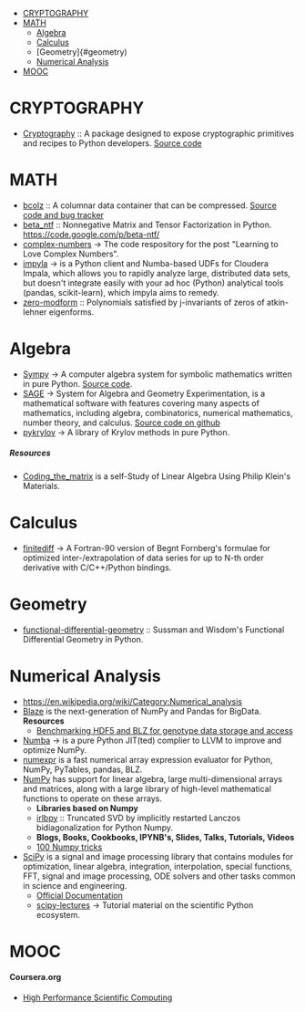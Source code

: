 -  [CRYPTOGRAPHY](#cryptography)
-  [MATH](#math)
   - [Algebra](#algebra)
   - [Calculus](#calculus)
   - [Geometry]{#geometry)
   - [Numerical Analysis](#numerical-analysis)
- [MOOC](#mooc)

# CRYPTOGRAPHY
- [Cryptography](https://cryptography.io/) :: A package designed to expose cryptographic primitives and recipes to Python developers. [Source code](https://github.com/pyca/cryptography)


# MATH
- [bcolz](https://blosc.org) :: A columnar data container that can be compressed. [Source code and bug tracker](https://github.com/Blosc/bcolz)
- [beta_ntf](https://github.com/nils-werner/beta_ntf) :: Nonnegative Matrix and Tensor Factorization in Python. https://code.google.com/p/beta-ntf/
- [complex-numbers](https://github.com/j2kun/complex-numbers) → The code respository for the post "Learning to Love Complex Numbers".
- [impyla](https://github.com/cloudera/impyla) → is a Python client and Numba-based UDFs for Cloudera Impala, which allows you to rapidly analyze large, distributed data sets, but doesn't integrate easily with your ad hoc (Python) analytical tools (pandas, scikit-learn), which impyla aims to remedy.
- [zero-modform](https://github.com/haochenuw/zero-modform) :: Polynomials satisfied by j-invariants of zeros of atkin-lehner eigenforms.


# Algebra
- [Sympy](http://sympy.org/) → A computer algebra system for symbolic mathematics written in pure Python. [Source code](https://github.com/sympy/sympy).
- [SAGE](http://www.sagemath.org) → System for Algebra and Geometry Experimentation, is a mathematical software with features covering many aspects of mathematics, including algebra, combinatorics, numerical mathematics, number theory, and calculus. [Source code on github](https://github.com/sagemath/sage)
- [pykrylov](http://dpo.github.com/pykrylov) →  A library of Krylov methods in pure Python.

##### Resources
- [Coding_the_matrix](https://github.com/branner-courses/coding_the_matrix) is a self-Study of Linear Algebra Using Philip Klein's Materials.


# Calculus 
- [finitediff](https://github.com/bjodah/finitediff) → A Fortran-90 version of Begnt Fornberg's formulae for optimized inter-/extrapolation of data series for up to N-th order derivative with C/C++/Python bindings.


# Geometry
- [functional-differential-geometry](https://github.com/jtauber/functional-differential-geometry) :: Sussman and Wisdom's Functional Differential Geometry in Python.


# Numerical Analysis
- https://en.wikipedia.org/wiki/Category:Numerical_analysis
- [Blaze](http://blaze.pydata.org) is the next-generation of NumPy and Pandas for BigData.
   **Resources**
   * [Benchmarking HDF5 and BLZ for genotype data storage and access](http://nbviewer.ipython.org/gist/alimanfoo/67fdcf58e364763fd0b6/benchmark_hdf5_blz.ipynb)
- [Numba](http://numba.pydata.org/) → is a pure Python JIT(ted) complier to LLVM to improve and optimize NumPy.
- [numexpr](https://github.com/pydata/numexpr) is a fast numerical array expression evaluator for Python, NumPy, PyTables, pandas, BLZ.
- [NumPy](http://www.numpy.org) has support for linear algebra, large multi-dimensional arrays and matrices, along with a large library of high-level mathematical functions to operate on these arrays. 
   * **Libraries based on Numpy**
   * [irlbpy](https://github.com/bwlewis/irlbpy) :: Truncated SVD by implicitly restarted Lanczos bidiagonalization for Python Numpy.
   * __Blogs, Books, Cookbooks, IPYNB's, Slides, Talks, Tutorials, Videos__
   * [100 Numpy tricks](http://www.loria.fr/~rougier/teaching/numpy.100/index.html)
- [SciPy](http://www.scipy.org) is a signal and image processing library that contains modules for optimization, linear algebra, integration, interpolation, special functions, FFT, signal and image processing, ODE solvers and other tasks common in science and engineering.
   - [Official Documentation](http://www.scipy.org/docs.html)
   - [scipy-lectures](http://scipy-lectures.github.io) →  Tutorial material on the scientific Python ecosystem.

# MOOC
#### Coursera.org   
- [High Performance Scientific Computing](https://www.coursera.org/course/scicomp)


